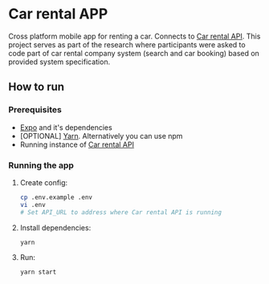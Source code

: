 # Car rental APP
Cross platform mobile app for renting a car. Connects to [Car rental API](https://github.com/mareksnincak/car-rental-api). This project serves as part of the research where participants were asked to code part of car rental company system (search and car booking) based on provided system specification.

## How to run

### Prerequisites
- [Expo](https://docs.expo.dev/get-started/installation/) and it's dependencies
- [OPTIONAL] [Yarn](https://classic.yarnpkg.com/lang/en/docs/install). Alternatively you can use npm
- Running instance of [Car rental API](https://github.com/mareksnincak/car-rental-api)

### Running the app

1. Create config:
    ```bash
    cp .env.example .env
    vi .env
    # Set API_URL to address where Car rental API is running
    ```

1. Install dependencies:
    ```bash
    yarn
    ```
    
1. Run:
    ```bash
    yarn start
    ```
